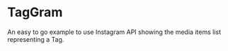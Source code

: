 # TagGram
An easy to go example to use Instagram API showing the media items list representing a Tag.
